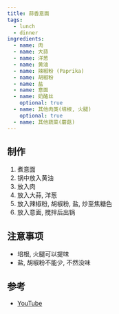 ```yaml
---
title: 蒜香意面
tags:
  - lunch
  - dinner
ingredients:
  - name: 肉
  - name: 大蒜
  - name: 洋葱
  - name: 黄油
  - name: 辣椒粉 (Paprika)
  - name: 胡椒粉
  - name: 盐
  - name: 意面
  - name: 奶酪丝
    optional: true
  - name: 其他肉类(培根, 火腿)
    optional: true
  - name: 其他蔬菜(蘑菇)
---
```


## 制作

1. 煮意面
2. 锅中放入黄油
3. 放入肉
4. 放入大蒜, 洋葱
5. 放入辣椒粉, 胡椒粉, 盐, 炒至焦糖色
6. 放入意面, 搅拌后出锅

## 注意事项

- 培根, 火腿可以提味
- 盐, 胡椒粉不能少, 不然没味

## 参考

- [YouTube](https://www.youtube.com/watch?v=Vvxbf_cYCGE)
